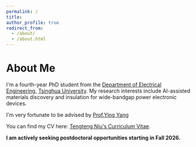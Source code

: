 ```yaml
---
permalink: /
title: 
author_profile: true
redirect_from: 
  - /about/
  - /about.html
---
```

# About Me
I'm a fourth-year PhD student from the [Department of Electrical Engineering](https://www.eea.tsinghua.edu.cn/en/), [Tsinghua University](https://www.tsinghua.edu.cn/en/). My research interests include AI-assisted materials discovery and insulation for wide-bandgap power electronic devices.

I'm very fortunate to be advised by [Prof.Ying Yang](https://www.eea.tsinghua.edu.cn/en/faculties/yyang.htm)

You can find my CV here: [Tengteng Niu's Curriculum Vitae](https://tntmohan.github.io/assets/CV.pdf).

**I am actively seeking postdoctoral opportunities starting in Fall 2026.**